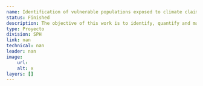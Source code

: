 ```yaml
---
name: Identification of vulnerable populations exposed to climate claims and natural disasters in El Salvador
status: Finished
description: The objective of this work is to identify, quantify and map the population in poverty and exposed to risks due to natural disasters, in particular floods, hurricanes, droughts and earthquakes.To support this process, this document proposes the implementation of a decisions support platform described below.
type: Proyecto
division: SPH
link: nan
technical: nan
leader: nan
image: 
    url: 
    alt: x
layers: []
---
```

    